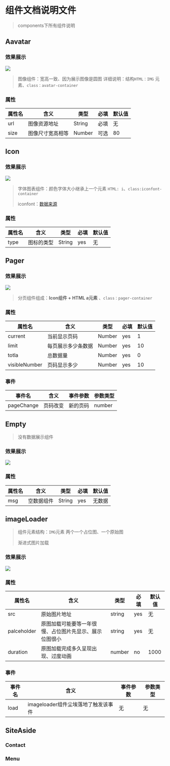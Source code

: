 # 组件文档说明文件

> components下所有组件说明


## Aavatar

### 效果展示

![](C:\Users\whaij\Desktop\code\vue\site\src\components\README.assets\2021-4-5.png)


> 图像组件：宽高一致、因为展示图像是圆图 
> 详细说明：结构`HTML：IMG` 元素、`class：avatar-container`

### 属性

| 属性名 | 含义 | 类型 | 必填 | 默认值|
|------|------|------|------|------|
| url | 图像资源地址      | String | 必填 | 无 |
| size | 图像尺寸宽高相等  | Number | 可选 | 80 |



## Icon

### 效果展示

![](C:\Users\whaij\Desktop\code\vue\site\src\components\README.assets\2021-4-5-icon.png)

> 字体图表组件：颜色字体大小继承上一个元素 `HTML: i`、`class:iconfont-container`
>
> iconfont：[数据来源](https://www.iconfont.cn/)

### 属性

| 属性名 | 含义 | 类型 | 必填 | 默认值|
|------|------|------|------|------|
| type | 图标的类型 | String | yes | 无 |

## Pager

### 效果展示

![](C:\Users\whaij\Desktop\code\vue\site\src\components\README.assets\2021-4-5-pager.png)

> 分页组件组成：**Icon组件 + HTML a元素** 、`class：pager-container`

### 属性

| 属性名 | 含义 | 类型 | 必填 | 默认值|
|------|------|------|------|------|
| current | 当前显示页码 | Number | yes | 1 |
| limit | 每页展示多少条数据 | Number | yes | 10 |
| totla | 总数据量 | Number | yes | 0 |
| visibleNumber | 页码显示多少 | Number | yes | 10 |

### 事件

| 事件名 | 含义 | 事件参数 | 参数类型 |
|--------|--------|--------|--------|
| pageChange | 页码改变 | 新的页码 | number |

## Empty

> 没有数据展示组件

### 效果展示

![](C:\Users\whaij\Desktop\code\vue\site\src\components\README.assets\2021-4-5empty.png)


### 属性

| 属性名 | 含义 | 类型 | 必填 | 默认值|
|------|------|------|------|------|
| msg | 空数据组件 | String | yes | 无数据 |

## imageLoader



> 组件元素结构：`IMG`元素 两个一个占位图、一个原始图
>
> 渐进式图片加载

### 效果展示

![](C:\Users\whaij\Desktop\code\vue\site\src\components\README.assets\2021-4-5imageLoader.gif)

### 属性

| 属性名      | 含义                                           | 类型   | 必填 | 默认值 |
| ----------- | ---------------------------------------------- | ------ | ---- | ------ |
| src         | 原始图片地址                                   | string | yes  | 无     |
| palceholder | 原图加载可能要等一年很慢、占位图片先显示、展示位图很小 | string | yes  | 无     |
| duration    | 原图加载完成多久呈现出现、过度动画             | number | no   | 1000    |

### 事件

| 事件名 | 含义                                | 事件参数 | 参数类型 |
| ------ | ----------------------------------- | -------- | -------- |
| load   | imageloader组件尘埃落地了触发该事件 | 无       | 无       |

## SiteAside

### Contact

### Menu

